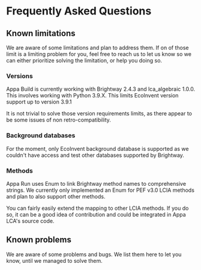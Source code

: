 # Frequently Asked Questions

## Known limitations

We are aware of some limitations and plan to address them.
If on of those limit is a limiting problem for you, feel free to reach us to let us know so we can either prioritize solving the limitation, or help you doing so.

### Versions
Appa Build is currently working with Brightway 2.4.3 and lca_algebraic 1.0.0.
This involves working with Python 3.9.X.
This limits EcoInvent version support up to version 3.9.1

It is not trivial to solve those version requirements limits, as there appear to be some issues of non retro-compatibility.

### Background databases
For the moment, only EcoInvent background database is supported as we couldn't have access and test other databases supported by Brightway.

### Methods
Appa Run uses Enum to link Brightway method names to comprehensive strings.
We currently only implemented an Enum for PEF v3.0 LCIA methods and plan to also support other methods.

You can fairly easily extend the mapping to other LCIA methods. If you do so, it can be a good idea of contribution and could be integrated in Appa LCA's source code.

## Known problems
We are aware of some problems and bugs. We list them here to let you know, until we managed to solve them.
